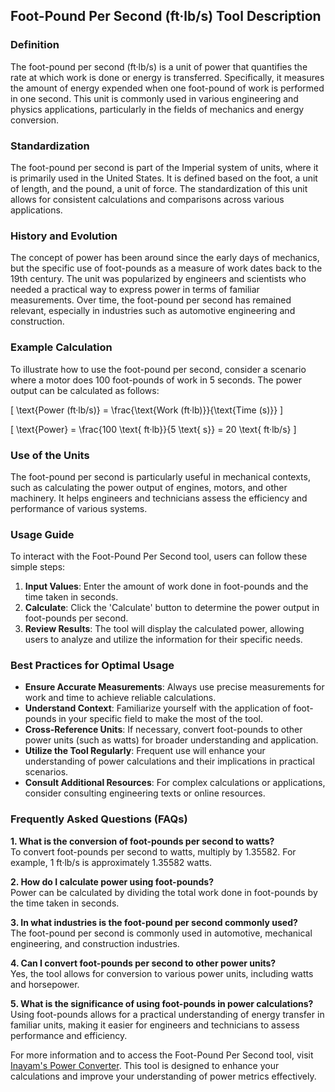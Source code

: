 ## Foot-Pound Per Second (ft·lb/s) Tool Description

### Definition
The foot-pound per second (ft·lb/s) is a unit of power that quantifies the rate at which work is done or energy is transferred. Specifically, it measures the amount of energy expended when one foot-pound of work is performed in one second. This unit is commonly used in various engineering and physics applications, particularly in the fields of mechanics and energy conversion.

### Standardization
The foot-pound per second is part of the Imperial system of units, where it is primarily used in the United States. It is defined based on the foot, a unit of length, and the pound, a unit of force. The standardization of this unit allows for consistent calculations and comparisons across various applications.

### History and Evolution
The concept of power has been around since the early days of mechanics, but the specific use of foot-pounds as a measure of work dates back to the 19th century. The unit was popularized by engineers and scientists who needed a practical way to express power in terms of familiar measurements. Over time, the foot-pound per second has remained relevant, especially in industries such as automotive engineering and construction.

### Example Calculation
To illustrate how to use the foot-pound per second, consider a scenario where a motor does 100 foot-pounds of work in 5 seconds. The power output can be calculated as follows:

\[ \text{Power (ft·lb/s)} = \frac{\text{Work (ft·lb)}}{\text{Time (s)}} \]

\[ \text{Power} = \frac{100 \text{ ft·lb}}{5 \text{ s}} = 20 \text{ ft·lb/s} \]

### Use of the Units
The foot-pound per second is particularly useful in mechanical contexts, such as calculating the power output of engines, motors, and other machinery. It helps engineers and technicians assess the efficiency and performance of various systems.

### Usage Guide
To interact with the Foot-Pound Per Second tool, users can follow these simple steps:
1. **Input Values**: Enter the amount of work done in foot-pounds and the time taken in seconds.
2. **Calculate**: Click the 'Calculate' button to determine the power output in foot-pounds per second.
3. **Review Results**: The tool will display the calculated power, allowing users to analyze and utilize the information for their specific needs.

### Best Practices for Optimal Usage
- **Ensure Accurate Measurements**: Always use precise measurements for work and time to achieve reliable calculations.
- **Understand Context**: Familiarize yourself with the application of foot-pounds in your specific field to make the most of the tool.
- **Cross-Reference Units**: If necessary, convert foot-pounds to other power units (such as watts) for broader understanding and application.
- **Utilize the Tool Regularly**: Frequent use will enhance your understanding of power calculations and their implications in practical scenarios.
- **Consult Additional Resources**: For complex calculations or applications, consider consulting engineering texts or online resources.

### Frequently Asked Questions (FAQs)

**1. What is the conversion of foot-pounds per second to watts?**  
To convert foot-pounds per second to watts, multiply by 1.35582. For example, 1 ft·lb/s is approximately 1.35582 watts.

**2. How do I calculate power using foot-pounds?**  
Power can be calculated by dividing the total work done in foot-pounds by the time taken in seconds.

**3. In what industries is the foot-pound per second commonly used?**  
The foot-pound per second is commonly used in automotive, mechanical engineering, and construction industries.

**4. Can I convert foot-pounds per second to other power units?**  
Yes, the tool allows for conversion to various power units, including watts and horsepower.

**5. What is the significance of using foot-pounds in power calculations?**  
Using foot-pounds allows for a practical understanding of energy transfer in familiar units, making it easier for engineers and technicians to assess performance and efficiency.

For more information and to access the Foot-Pound Per Second tool, visit [Inayam's Power Converter](https://www.inayam.co/unit-converter/power). This tool is designed to enhance your calculations and improve your understanding of power metrics effectively.